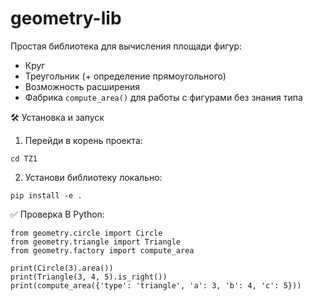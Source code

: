# geometry-lib

Простая библиотека для вычисления площади фигур:
- Круг
- Треугольник (+ определение прямоугольного)
- Возможность расширения
- Фабрика `compute_area()` для работы с фигурами без знания типа

🛠 Установка и запуск
1. Перейди в корень проекта:
```
cd TZ1
```
2. Установи библиотеку локально:
```
pip install -e .
```

✅ Проверка
В Python:
```
from geometry.circle import Circle
from geometry.triangle import Triangle
from geometry.factory import compute_area

print(Circle(3).area())
print(Triangle(3, 4, 5).is_right())
print(compute_area({'type': 'triangle', 'a': 3, 'b': 4, 'c': 5}))
```